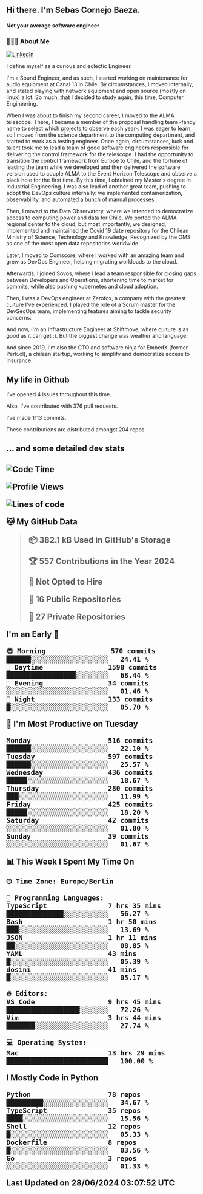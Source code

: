 <h2> Hi there.  I'm Sebas Cornejo Baeza.</h2>
<h4> Not your average software engineer</h4>
<h3> 👨🏻‍💻 About Me </h3>
<a href="http://linkedin.com/in/sebastian-cornejo-baeza/"><img alt="LinkedIn" src="https://img.shields.io/badge/Sebas%20Cornejo%20-informational?style=appveyor&logo=linkedin"></a>


I define myself as a curious and eclectic Engineer.

I'm a Sound Engineer, and as such, I started working on maintenance for audio equipment at Canal 13 in Chile.
By circumstances, I moved internally, and stated playing with network equipment and open source (mostly on linux) 
a lot. So much, that I decided to study again, this time, Computer Engineering.

When I was about to finish my second career, I moved to the ALMA telescope. There, I became a member of the proposal handling team
-fancy name to select which projects to observe each year-. 
I was eager to learn, so I moved from the science department to the computing department, and started to work as 
a testing engineer. Once again, circumstances, luck and talent took me to lead a team of good software engineers 
responsible for delivering the control framework for the telescope. I had the opportunity to transition the control framework from
Europe to Chile, and the fortune of leading the team while we developed and then delivered the software
version used to couple ALMA to the Event Horizon Telescope and observe a black hole for the first time.
By this time, I obtained my Master's degree in Industrial Engineering.
I was also lead of another great team, pushing to adopt the DevOps culture internally: we implemented containerization, observability, and automated a bunch of manual processes.

Then, I moved to the Data Observatory, where we intended to democratize access to computing power
and data for Chile. We ported the ALMA regional center to the cloud, but most importantly, we designed, implemented
and maintained the Covid 19 date repository for the Chilean Ministry of Science, Technology and Knowledge, Recognized by the OMS as one of the most open
data repositories worldwide.

Later, I moved to Comscore, where I worked with an amazing team and grew as DevOps Engineer, helping migrating workloads to the cloud.

Afterwards, I joined Sovos, where I lead a team responsible for closing gaps between Developers and Operations, shortening time to market for commits, while
also pushing kubernetes and cloud adoption.

Then, I was a DevOps engineer at Zerofox, a company with the greatest culture I've experienced. I played the role of a Scrum master for the DevSecOps team,
implementing features aiming to tackle security concerns.

And now, I'm an Infrastructure Engineer at Shiftmove, where culture is as good as it can get :). But the biggest change was weather and language!
 
And since 2019, I'm also the CTO and software ninja for EmbedX (former Perk.cl), a chilean startup, working to simplify and democratize access to insurance.

<h2> My life in Github </h2>

I've opened 4 issues throughout this time.

Also, I've contributed with 376 pull requests.

I've made 1113 commits.

These contributions are distributed amongst 204 repos.

<h2>... and some detailed dev stats<h2>

<!--START_SECTION:waka-->
![Code Time](http://img.shields.io/badge/Code%20Time-764%20hrs%2047%20mins-blue)

![Profile Views](http://img.shields.io/badge/Profile%20Views-4-blue)

![Lines of code](https://img.shields.io/badge/From%20Hello%20World%20I%27ve%20Written-935.0%20thousand%20lines%20of%20code-blue)

**🐱 My GitHub Data** 

> 📦 382.1 kB Used in GitHub's Storage 
 > 
> 🏆 557 Contributions in the Year 2024
 > 
> 🚫 Not Opted to Hire
 > 
> 📜 16 Public Repositories 
 > 
> 🔑 27 Private Repositories 
 > 
**I'm an Early 🐤** 

```text
🌞 Morning                570 commits         ██████░░░░░░░░░░░░░░░░░░░   24.41 % 
🌆 Daytime                1598 commits        █████████████████░░░░░░░░   68.44 % 
🌃 Evening                34 commits          ░░░░░░░░░░░░░░░░░░░░░░░░░   01.46 % 
🌙 Night                  133 commits         █░░░░░░░░░░░░░░░░░░░░░░░░   05.70 % 
```
📅 **I'm Most Productive on Tuesday** 

```text
Monday                   516 commits         ██████░░░░░░░░░░░░░░░░░░░   22.10 % 
Tuesday                  597 commits         ██████░░░░░░░░░░░░░░░░░░░   25.57 % 
Wednesday                436 commits         █████░░░░░░░░░░░░░░░░░░░░   18.67 % 
Thursday                 280 commits         ███░░░░░░░░░░░░░░░░░░░░░░   11.99 % 
Friday                   425 commits         █████░░░░░░░░░░░░░░░░░░░░   18.20 % 
Saturday                 42 commits          ░░░░░░░░░░░░░░░░░░░░░░░░░   01.80 % 
Sunday                   39 commits          ░░░░░░░░░░░░░░░░░░░░░░░░░   01.67 % 
```


📊 **This Week I Spent My Time On** 

```text
🕑︎ Time Zone: Europe/Berlin

💬 Programming Languages: 
TypeScript               7 hrs 35 mins       ██████████████░░░░░░░░░░░   56.27 % 
Bash                     1 hr 50 mins        ███░░░░░░░░░░░░░░░░░░░░░░   13.69 % 
JSON                     1 hr 11 mins        ██░░░░░░░░░░░░░░░░░░░░░░░   08.85 % 
YAML                     43 mins             █░░░░░░░░░░░░░░░░░░░░░░░░   05.39 % 
dosini                   41 mins             █░░░░░░░░░░░░░░░░░░░░░░░░   05.17 % 

🔥 Editors: 
VS Code                  9 hrs 45 mins       ██████████████████░░░░░░░   72.26 % 
Vim                      3 hrs 44 mins       ███████░░░░░░░░░░░░░░░░░░   27.74 % 

💻 Operating System: 
Mac                      13 hrs 29 mins      █████████████████████████   100.00 % 
```

**I Mostly Code in Python** 

```text
Python                   78 repos            █████████░░░░░░░░░░░░░░░░   34.67 % 
TypeScript               35 repos            ████░░░░░░░░░░░░░░░░░░░░░   15.56 % 
Shell                    12 repos            █░░░░░░░░░░░░░░░░░░░░░░░░   05.33 % 
Dockerfile               8 repos             █░░░░░░░░░░░░░░░░░░░░░░░░   03.56 % 
Go                       3 repos             ░░░░░░░░░░░░░░░░░░░░░░░░░   01.33 % 
```




 Last Updated on 28/06/2024 03:07:52 UTC
<!--END_SECTION:waka-->
